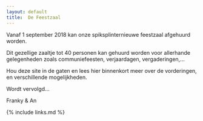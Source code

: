 ```yaml
---
layout: default
title:  De Feestzaal
---
```


Vanaf 1 september 2018 kan onze spiksplinternieuwe feestzaal afgehuurd worden.

Dit gezellige zaaltje tot 40 personen kan gehuurd worden voor allerhande gelegenheden zoals communiefeesten, verjaardagen, vergaderingen,...

 
Hou deze site in de gaten en lees hier binnenkort meer over de vorderingen, en verschillende
mogelijkheden.


Wordt vervolgd...

Franky & An

{% include links.md %}
